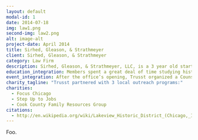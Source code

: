 ```yaml
---
layout: default
modal-id: 1
date: 2014-07-18
img: law1.png
second-img: law2.png
alt: image-alt
project-date: April 2014
title: Sirhed, Gleason, & Strathmeyer
client: Sirhed, Gleason, & Strathmeyer
category: Law Firm
description: Sirhed, Gleason, & Strathmeyer, LLC, is a 3 year old startup-style personal tax law firm based in Chicago. They hired Trusst to design their new office space, which they wanted to represent their unique mix of industry experience and youthful energy. This project involved quite a bit of construction, as their new space was a huge, empty warehouse. Trusst designed not only the interiors, but also the layout of the office. Taking cues from classical Chicago architecture, Trusst mixed sturdy materials with fresh color and patterns to create a fresh take on old school design.
education_integration: Members spent a great deal of time studying historical construction methods and decoration to create the interiors of the legal firm’s office.
event_integration: After the office’s opening, Trusst organized a Counsel Faire for the surrounding community, where the legal firm’s partners and associates devoted a percentage of their time to pro-bono case work with Chicagoans who could not afford attorneys. Trusst partnered with local nonprofit organizations to match these underserved residents with lawyers, who offered advice, helped with paperwork, and resolved cases.
charity_tagline: "Trusst partnered with 3 local outreach programs:"
charities:
  - Focus Chicago
  - Step Up to Jobs
  - Cook County Family Resources Group
citations:
  - http://en.wikipedia.org/wiki/Lakeview_Historic_District_(Chicago,_Illinois)#mediaviewer/File:Mandel_Brothers_Warehouse.JPG
---
```


Foo.